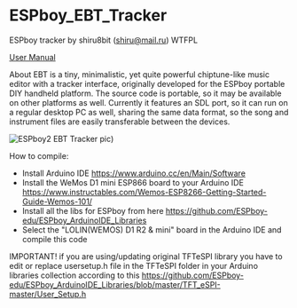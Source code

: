 # ESPboy_EBT_Tracker
ESPboy tracker by shiru8bit (shiru@mail.ru) WTFPL

[User Manual](https://github.com/ESPboy-edu/ESPboy_EBT_Tracker/blob/main/EBT%20-%20ESPboy%20tracker.pdf)

About
EBT is a tiny, minimalistic, yet quite powerful chiptune-like music editor with a tracker interface, originally developed for the ESPboy portable DIY handheld platform.
The source code is portable, so it may be available on other platforms as well. Currently it features an SDL port, so it can run on a regular desktop PC as well, sharing the same data format, so the song and instrument files are easily transferable between the devices.


![ESPboy2 EBT Tracker pic](https://github.com/ESPboy-edu/ESPboy_EBT_Tracker/blob/main/ESPboy2_EBT_Tracker_look.png?raw=true))


How to compile:
  - Install Arduino IDE https://www.arduino.cc/en/Main/Software
  - Install the WeMos D1 mini ESP866 board to your Arduino IDE https://www.instructables.com/Wemos-ESP8266-Getting-Started-Guide-Wemos-101/
  - Install all the libs for ESPboy from here https://github.com/ESPboy-edu/ESPboy_ArduinoIDE_Libraries
  - Select the "LOLIN(WEMOS) D1 R2 & mini" board in the Arduino IDE and compile this code

IMPORTANT!
  if you are using/updating original TFTeSPI library
  you have to edit or replace usersetup.h file in the TFTeSPI folder in your Arduino libraries collection
  according to this https://github.com/ESPboy-edu/ESPboy_ArduinoIDE_Libraries/blob/master/TFT_eSPI-master/User_Setup.h

